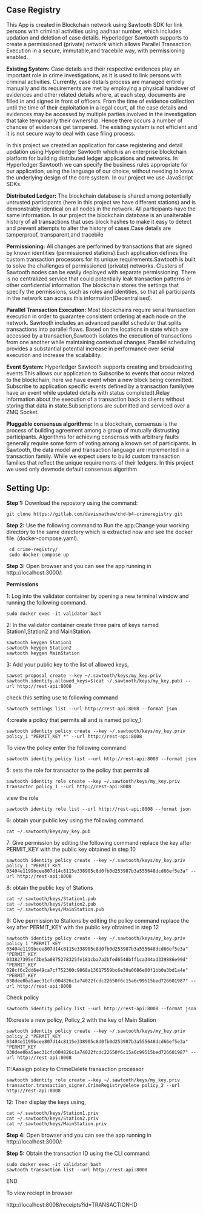 ## Case Registry

This App is created in Blockchain network using Sawtooth SDK for link persons with criminal activities using aadhaar number, which includes updation and deletion of case details. Hyperledger Sawtooth supports to create a permissioned (private) network which allows Parallel Transaction Execution in a secure, immutable,and tracebile way, with permissioning enabled.

**Existing System:** Case details and their respective evidences play an important role in crime investigations, as it is used to link persons with criminal activities. Currently, case details process are managed entirely manually and its requirements are met by employing a physical handover of evidences and other related details where, at each step, documents are filled in and signed in front of officers. From the time of evidence collection until the time of their exploitation in a legal court, all the case details and evidences may be accessed by multiple parties involved in the investigation that take temporarily their ownership. Hence there occurs a number of chances of evidences get tampered. The existing system is not efficient and it is not secure way to deal with case filing process.

In this project we created an application for case registering and detail updation using Hyperledger Sawtooth which is an enterprise blockchain platform for building distributed ledger applications and networks. In Hyperledger Sawtooth we can specify the business rules appropriate for our application, using the language of our choice, without needing to know the underlying design of the core system. In our project we use JavaScript SDKs. 

**Distributed Ledger:** The blockchain database is shared among potentially untrusted participants (here in this project we have different stations) and is demonstrably identical on all nodes in the network. All participants have the same information. In our project the blockchain database is an unalterable history of all transactions that uses block hashes to make it easy to detect and prevent attempts to alter the history of cases.Case details are tamperproof, transparent,and tracebile

**Permissioning:** All changes are performed by transactions that are signed by known identities (permissioned stations).Each application defines the custom transaction processors for its unique requirements.Sawtooth is built to solve the challenges of permissioned (private) networks. Clusters of Sawtooth nodes can be easily deployed with separate permissioning. There is no centralized service that could potentially leak transaction patterns or other confidential information.The blockchain stores the settings that specify the permissions, such as roles and identities, so that all participants in the network can access this information(Decentralised).

**Parallel Transaction Execution:** Most blockchains require serial transaction execution in order to guarantee consistent ordering at each node on the network. Sawtooth includes an advanced parallel scheduler that splits transactions into parallel flows. Based on the locations in state which are accessed by a transaction,Sawtooth isolates the execution of transactions from one another while maintaining contextual changes. Parallel scheduling provides a substantial potential increase in performance over serial execution and increase the scalability.

**Event System:** Hyperledger Sawtooth supports creating and broadcasting events.This allows our application to Subscribe to events that occur related to the blockchain, here we have event when a new block being committed. Subscribe to application specific events defined by a transaction family(we have an event while updated details with status completed).Relay information about the execution of a transaction back to clients without storing that data in state.Subscriptions are submitted and serviced over a ZMQ Socket.

**Pluggable consensus algorithms:** In a blockchain, consensus is the process of building agreement among a group of mutually distrusting participants. Algorithms for achieving consensus with arbitrary faults generally require some form of voting among a known set of participants. In Sawtooth, the data model and transaction language are implemented in a transaction family. While we expect users to build custom transaction families that reflect the unique requirements of their ledgers. In this project we used only devmode default consensus algorithm


## Setting Up:

**Step 1:** Download the repostory using the command:  
```
git clone https://gitlab.com/davismathew/chd-b4-crimeregistry.git
 ```
**Step 2:** Use the following command to Run the app:Change your working directory to the same directory which is extracted now and see the docker file. (docker-compose.yaml). 

```
 cd crime-registry/
 sudo docker-compose up
 ```
**Step 3:** Open browser and you can see the app running in  http://localhost:3000/:  


**Permissions**

1: Log into the validator container by opening a new terminal window and running the following command.
```
sudo docker exec -it validator bash
```
2: In the validator container create three pairs of keys named Station1,Station2 and MainStation.
```
sawtooth keygen Station1
sawtooth keygen Station2
sawtooth keygen MainStation
```
3: Add your public key to the list of allowed keys,
```
sawset proposal create --key ~/.sawtooth/keys/my_key.priv sawtooth.identity.allowed_keys=$(cat ~/.sawtooth/keys/my_key.pub) --url http://rest-api:8008
```
check this setting use to following command
```
sawtooth settings list --url http://rest-api:8008 --format json
```
4:create a policy that permits all and is named policy_1:
```
sawtooth identity policy create --key ~/.sawtooth/keys/my_key.priv policy_1 "PERMIT_KEY *" --url http://rest-api:8008
```
To view the policy enter the following command
```
sawtooth identity policy list --url http://rest-api:8008 --format json
```
5: sets the role for transactor to the policy that permits all
```
sawtooth identity role create --key ~/.sawtooth/keys/my_key.priv transactor policy_1 --url http://rest-api:8008
```
view the role
```
sawtooth identity role list --url http://rest-api:8008 --format json
 ```
6: obtain your public key using the following command.
```
cat ~/.sawtooth/keys/my_key.pub
```
7: Give permission by editing the following command replace the key after PERMIT_KEY with the public key obtained in step 10
```
sawtooth identity policy create --key ~/.sawtooth/keys/my_key.priv policy_1 "PERMIT_KEY 03404e1199bcee807d14c8115e338905c8d0fb0d253987b3a555648dcd66ef5e3a" --url http://rest-api:8008
```
8: obtain the public key of Stations
```
cat ~/.sawtooth/keys/Station1.pub
cat ~/.sawtooth/keys/Station2.pub
cat ~/.sawtooth/keys/MainStation.pub
```
9: Give permission to Stations by editing the policy command replace the key after PERMIT_KEY with the public key obtained in step 12
```
sawtooth identity policy create --key ~/.sawtooth/keys/my_key.priv policy_1 "PERMIT_KEY 03404e1199bcee807d14c8115e338905c8d0fb0d253987b3a555648dcd66ef5e3a" "PERMIT_KEY 033827395ef3be5a0875278325fe181cba7a2bfed6548bff1ca344ad339886e99d" "PERMIT_KEY 028cf6c2dd6e49ca7cf752300c9868a13617559bc6e39a0686e00f1bb0a3bd1a4e" "PERMIT_KEY 038dee0ba5aec31cfc004826c1a74022fcdc22650f6c15a6c99515bed726601987" --url http://rest-api:8008
```
Check  policy
```
sawtooth identity policy list --url http://rest-api:8008 --format json
```
10:create a new policy, Policy_2 with the key of Main Station
```
sawtooth identity policy create --key ~/.sawtooth/keys/my_key.priv policy_2 "PERMIT_KEY 03404e1199bcee807d14c8115e338905c8d0fb0d253987b3a555648dcd66ef5e3a" "PERMIT_KEY 038dee0ba5aec31cfc004826c1a74022fcdc22650f6c15a6c99515bed726601987" --url http://rest-api:8008
```
11:Aassign policy to CrimeDelete transaction processor
```
sawtooth identity role create --key ~/.sawtooth/keys/my_key.priv transactor.transaction_signer.CrimeRegistrydelete policy_2 --url http://rest-api:8008
```

12: Then display the keys using,
```
cat ~/.sawtooth/keys/Station1.priv
cat ~/.sawtooth/keys/Station2.priv
cat ~/.sawtooth/keys/MainStation.priv
```
**Step 4:** Open browser and you can see the app running in  http://localhost:3000/:

**Step 5:** Obtain the transaction ID using the CLI command: 
```
sudo docker exec -it validator bash
sawtooth transaction list --url http://rest-api:8008
```
END

To view reciept in browser

http://localhost:8008/receipts?id=TRANSACTION-ID 